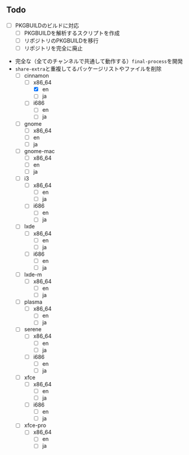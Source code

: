 ## Todo

- [ ] PKGBUILDのビルドに対応
  - [ ] PKGBUILDを解析するスクリプトを作成
  - [ ] リポジトリのPKGBUILDを移行
  - [ ] リポジトリを完全に廃止
- 完全な（全てのチャンネルで共通して動作する）`final-process`を開発
- `share-extra`と重複してるパッケージリストやファイルを削除
  - [ ] cinnamon
    - [ ] x86_64
      - [x] en
      - [ ] ja
    - [ ] i686
      - [ ] en
      - [ ] ja
  - [ ] gnome
    - [ ] x86_64
    - [ ] en
    - [ ] ja
  - [ ] gnome-mac
    - [ ] x86_64
    - [ ] en
    - [ ] ja
  - [ ] i3
    - [ ] x86_64
      - [ ] en
      - [ ] ja
    - [ ] i686
      - [ ] en
      - [ ] ja
  - [ ] lxde
    - [ ] x86_64
      - [ ] en
      - [ ] ja
    - [ ] i686
      - [ ] en
      - [ ] ja
  - [ ] lxde-m
    - [ ] x86_64
      - [ ] en
      - [ ] ja
  - [ ] plasma
    - [ ] x86_64
      - [ ] en
      - [ ] ja
  - [ ] serene
    - [ ] x86_64
      - [ ] en
      - [ ] ja
    - [ ] i686
      - [ ] en
      - [ ] ja
  - [ ] xfce
    - [ ] x86_64
      - [ ] en
      - [ ] ja
    - [ ] i686
      - [ ] en
      - [ ] ja
  - [ ] xfce-pro
    - [ ] x86_64
      - [ ] en
      - [ ] ja
